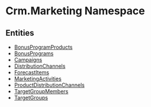 ﻿---
uid: Crm.Marketing
---
# Crm.Marketing Namespace

## Entities
- [BonusProgramProducts](Crm.Marketing.BonusProgramProducts.md)  
- [BonusPrograms](Crm.Marketing.BonusPrograms.md)  
- [Campaigns](Crm.Marketing.Campaigns.md)  
- [DistributionChannels](Crm.Marketing.DistributionChannels.md)  
- [ForecastItems](Crm.Marketing.ForecastItems.md)  
- [MarketingActivities](Crm.Marketing.MarketingActivities.md)  
- [ProductDistributionChannels](Crm.Marketing.ProductDistributionChannels.md)  
- [TargetGroupMembers](Crm.Marketing.TargetGroupMembers.md)  
- [TargetGroups](Crm.Marketing.TargetGroups.md)  

